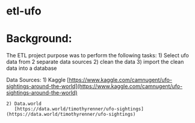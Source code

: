 # etl-ufo

# Background:
The ETL project purpose was to perform the following tasks:
    1) Select ufo data from 2 separate data sources
    2) clean the data
    3) import the clean data into a database

Data Sources:
    1) Kaggle 
       [https://www.kaggle.com/camnugent/ufo-sightings-around-the-world](https://www.kaggle.com/camnugent/ufo-sightings-around-the-world)

    2) Data.world
       [https://data.world/timothyrenner/ufo-sightings](https://data.world/timothyrenner/ufo-sightings)



    